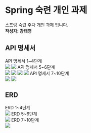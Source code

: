 # Spring 숙련 개인 과제

스프링 숙련 주차 개인 과제 입니다.<br>
**작성자: 강태영**<br>

## API 명세서
API 명세서 1~4단계<br>
![](https://github.com/kty0602/SpringPj2/blob/main/img/api/api1_1.png)
![](https://github.com/kty0602/SpringPj2/blob/main/img/api/api1_2.png)
API 명세서 5~6단계<br>
![](https://github.com/kty0602/SpringPj2/blob/main/img/api/api2_1.png)
![](https://github.com/kty0602/SpringPj2/blob/main/img/api/api2_2.png)
![](https://github.com/kty0602/SpringPj2/blob/main/img/api/api2_3.png)
![](https://github.com/kty0602/SpringPj2/blob/main/img/api/api2_4.png)
API 명세서 7~10단계<br>
![](https://github.com/kty0602/SpringPj2/blob/main/img/api/api3_1.png)
![](https://github.com/kty0602/SpringPj2/blob/main/img/api/api3_2.png)

## ERD
ERD 1~4단계<br>
![](https://github.com/kty0602/SpringPj2/blob/main/img/erd/erd1.png)
ERD 5~6단계<br>
![](https://github.com/kty0602/SpringPj2/blob/main/img/erd/erd2.png)
ERD 7~10단계<br>
![](https://github.com/kty0602/SpringPj2/blob/main/img/erd/erd3.png)

